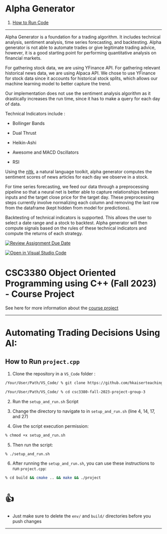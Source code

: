 # Alpha Generator 

1. [How to Run Code](#s1) 

---

Alpha Generator is a foundation for a trading algorithm. It includes technical analysis, sentiment analysis, time series forecasting, and backtesting. Alpha generator is not able to automate trades or give legitimate trading advice, however, it is a good starting point for performing quantitative analysis on financial markets. 

For gathering stock data, we are using YFinance API. For gathering relevant historical news data, we are using Alpaca API. We chose to use YFinance for stock data since it accounts for historical stock splits, which allows our machine learning model to better capture the trend. 

Our implementation does not use the sentiment analysis algorithm as it drastically increases the run time, since it has to make a query for each day of data.

Technical Indicators include : 

* Bollinger Bands

* Dual Thrust

* Heikin-Ashi

* Awesome and MACD Oscillators

* RSI

Using the [nltk](https://www.nltk.org/), a natural language toolkit, alpha generator computes the sentiment scores of news articles for each day we observe in a stock. 

For time series forecasting, we feed our data through a preprocessing pipeline so that a neural net is better able to capture relationships between inputs and the target close price for the target day. These preprocessing steps currently involve normalizing each column and removing the last row from the dataframe (kept hidden from model for predictions).

Backtesting of technical indicators is supported. This allows the user to select a date range and a stock to backtest. Alpha generator will then compute signals based on the rules of these technical indicators and compute the returns of each strategy. 

[![Review Assignment Due Date](https://classroom.github.com/assets/deadline-readme-button-24ddc0f5d75046c5622901739e7c5dd533143b0c8e959d652212380cedb1ea36.svg)](https://classroom.github.com/a/UCqQgtmZ)

[![Open in Visual Studio Code](https://classroom.github.com/assets/open-in-vscode-718a45dd9cf7e7f842a935f5ebbe5719a5e09af4491e668f4dbf3b35d5cca122.svg)](https://classroom.github.com/online_ide?assignment_repo_id=11711383&assignment_repo_type=AssignmentRepo)

# CSC3380 Object Oriented Programming using C++ (Fall 2023) - Course Project

See here for more information about the [course project][project]

[project]: https://teaching.hkaiser.org/fall2023/csc3380/assignments/project.html

---

# Automating Trading Decisions Using AI:

## How to Run `project.cpp` <a name="s1"></a>

1. Clone the repository in a `VS_Code` folder : 

```bash
/Your/User/Path/VS_Code/ % git clone https://github.com/hkaiserteaching/csc3380-fall-2023-project-group-3.git

/Your/User/Path/VS_Code/ % cd csc3380-fall-2023-project-group-3
```

2. Run the `setup_and_run.sh` Script

3. Change the directory to navigate to in `setup_and_run.sh` (line 4, 14, 17, and 27)

4. Give the script execution permission:

```bash
% chmod +x setup_and_run.sh
```

5. Then run the script:

```bash
% ./setup_and_run.sh
```

6. After running the `setup_and_run.sh`, you can use these instructions to run `project.cpp`:

```bash
% cd build && cmake .. && make && ./project 
```

# 👍

* Just make sure to delete the `env/` and `build/` directories before you push changes
---



